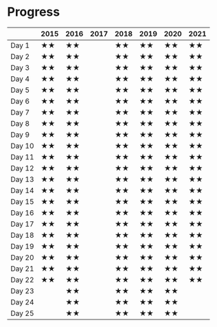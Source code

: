 # Progress

|        | 2015 | 2016 | 2017 | 2018 | 2019 | 2020 | 2021 |
| ------ | ---- | ---- | ---- | ---- | ---- | ---- | ---- |
| Day 1  |  ★★ |  ★★ |      |  ★★ |  ★★ |  ★★ |  ★★ |
| Day 2  |  ★★ |  ★★ |      |  ★★ |  ★★ |  ★★ |  ★★ |
| Day 3  |  ★★ |  ★★ |      |  ★★ |  ★★ |  ★★ |  ★★ |
| Day 4  |  ★★ |  ★★ |      |  ★★ |  ★★ |  ★★ |  ★★ |
| Day 5  |  ★★ |  ★★ |      |  ★★ |  ★★ |  ★★ |  ★★ |
| Day 6  |  ★★ |  ★★ |      |  ★★ |  ★★ |  ★★ |  ★★ |
| Day 7  |  ★★ |  ★★ |      |  ★★ |  ★★ |  ★★ |  ★★ |
| Day 8  |  ★★ |  ★★ |      |  ★★ |  ★★ |  ★★ |  ★★ |
| Day 9  |  ★★ |  ★★ |      |  ★★ |  ★★ |  ★★ |  ★★ |
| Day 10 |  ★★ |  ★★ |      |  ★★ |  ★★ |  ★★ |  ★★ |
| Day 11 |  ★★ |  ★★ |      |  ★★ |  ★★ |  ★★ |  ★★ |
| Day 12 |  ★★ |  ★★ |      |  ★★ |  ★★ |  ★★ |  ★★ |
| Day 13 |  ★★ |  ★★ |      |  ★★ |  ★★ |  ★★ |  ★★ |
| Day 14 |  ★★ |  ★★ |      |  ★★ |  ★★ |  ★★ |  ★★ |
| Day 15 |  ★★ |  ★★ |      |  ★★ |  ★★ |  ★★ |  ★★ |
| Day 16 |  ★★ |  ★★ |      |  ★★ |  ★★ |  ★★ |  ★★ |
| Day 17 |  ★★ |  ★★ |      |  ★★ |  ★★ |  ★★ |  ★★ |
| Day 18 |  ★★ |  ★★ |      |  ★★ |  ★★ |  ★★ |  ★★ |
| Day 19 |  ★★ |  ★★ |      |  ★★ |  ★★ |  ★★ |  ★★ |  
| Day 20 |  ★★ |  ★★ |      |  ★★ |  ★★ |  ★★ |  ★★ |
| Day 21 |  ★★ |  ★★ |      |  ★★ |  ★★ |  ★★ |  ★★ |
| Day 22 |  ★★ |  ★★ |      |  ★★ |  ★★ |  ★★ |  ★★ |
| Day 23 |      |  ★★ |      |  ★★ |  ★★ |  ★★ |      |
| Day 24 |      |  ★★ |      |  ★★ |  ★★ |  ★★ |      |
| Day 25 |      |  ★★ |      |  ★★ |  ★★ |  ★★ |      |
